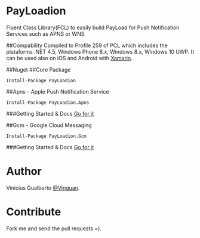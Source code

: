 # PayLoadion
Fluent Class Library(FCL) to easily build PayLoad for Push Notification Services such as APNS or WNS

##Compability
Compiled to Profile 259 of PCL which includes the plataforms .NET 4.5, Windows Phone 8.x, Windows 8.x, Windows 10 UWP. It can be used also on iOS and Android with [Xamarin](http://xamarin.com).

##Nuget
##Core Package
```
Install-Package PayLoadion
```
##Apns - Apple Push Notification Service
```
Install-Package PayLoadion.Apns
```
###Getting Started & Docs
[Go for it](https://github.com/vinguan/payloadion/blob/master/PayLoadion.Apns)

##Gcm - Google Cloud Messaging
```
Install-Package PayLoadion.Gcm
```
###Getting Started & Docs
[Go for it](https://github.com/vinguan/payloadion/tree/master/PayLoadion.Gcm)

# Author
Vinicius Gualberto [@Vinguan](http://twitter.com/vinguan).

# Contribute
Fork me and send the pull requests =).
